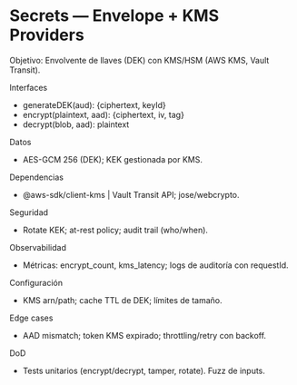 # Secrets — Envelope + KMS Providers

Objetivo: Envolvente de llaves (DEK) con KMS/HSM (AWS KMS, Vault Transit).

Interfaces
- generateDEK(aud): {ciphertext, keyId}
- encrypt(plaintext, aad): {ciphertext, iv, tag}
- decrypt(blob, aad): plaintext

Datos
- AES-GCM 256 (DEK); KEK gestionada por KMS.

Dependencias
- @aws-sdk/client-kms | Vault Transit API; jose/webcrypto.

Seguridad
- Rotate KEK; at-rest policy; audit trail (who/when).

Observabilidad
- Métricas: encrypt_count, kms_latency; logs de auditoría con requestId.

Configuración
- KMS arn/path; cache TTL de DEK; límites de tamaño.

Edge cases
- AAD mismatch; token KMS expirado; throttling/retry con backoff.

DoD
- Tests unitarios (encrypt/decrypt, tamper, rotate). Fuzz de inputs.
